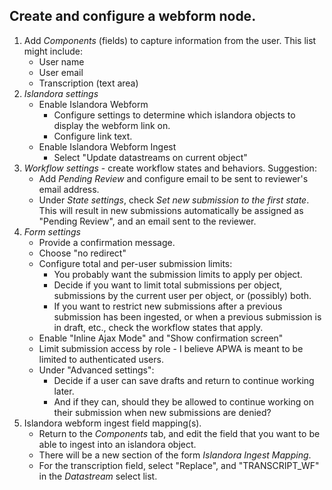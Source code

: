 ## Create and configure a webform node.

1. Add *Components* (fields) to capture information from the user. This list might include:
    * User name
    * User email
    * Transcription (text area)
2. *Islandora settings*
    * Enable Islandora Webform
        * Configure settings to determine which islandora objects to display the webform link on.
        * Configure link text.
    * Enable Islandora Webform Ingest
        * Select "Update datastreams on current object"
3. *Workflow settings* - create workflow states and behaviors. Suggestion:
    * Add *Pending Review* and configure email to be sent to reviewer's email address.
    * Under *State settings*, check *Set new submission to the first state*. This will result in new submissions automatically be assigned as "Pending Review", and an email sent to the reviewer.
4. *Form settings*
    * Provide a confirmation message.
    * Choose "no redirect"
    * Configure total and per-user submission limits:
        * You probably want the submission limits to apply per object. 
        * Decide if you want to limit total submissions per object, submissions by the current user per object, or (possibly) both.
        * If you want to restrict new submissions after a previous submission has been ingested, or when a previous submission is in draft, etc., check the workflow states that apply.
    * Enable "Inline Ajax Mode" and "Show confirmation screen"
    * Limit submission access by role - I believe APWA is meant to be limited to authenticated users.
    * Under "Advanced settings":
        * Decide if a user can save drafts and return to continue working later. 
        * And if they can, should they be allowed to continue working on their submission when new submissions are denied?
5. Islandora webform ingest field mapping(s). 
    * Return to the *Components* tab, and edit the field that you want to be able to ingest into an islandora object.
    * There will be a new section of the form *Islandora Ingest Mapping*. 
    * For the transcription field, select "Replace", and "TRANSCRIPT_WF" in the *Datastream* select list.
    
    